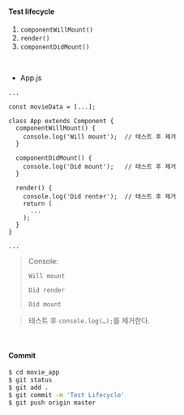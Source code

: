 #### Test lifecycle

1. `componentWillMount()`
2. `render()`
3. `componentDidMount()`

<br>

- App.js

```react
...

const movieData = [...];

class App extends Component {
  componentWillMount() {
    console.log('Will mount');	// 테스트 후 제거
  }

  componentDidMount() {
    console.log('Did mount');	// 테스트 후 제거
  }

  render() {
    console.log('Did renter');	// 테스트 후 제거
    return (
      ...
    );
  }
}

...
```

> Console:
>
> `Will mount`
>
> `Did render`
>
> `Did mount`

> 테스트 후 `console.log(…);`를 제거한다.

<br>

#### Commit

```bash
$ cd movie_app
$ git status
$ git add .
$ git commit -m 'Test Lifecycle'
$ git push origin master
```

<br>

<br>
